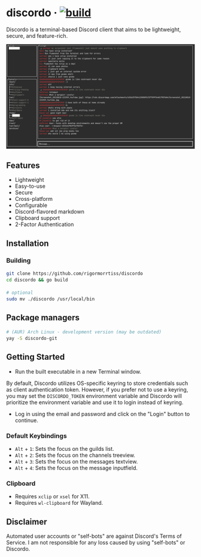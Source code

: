 # discordo &middot; [![build](https://github.com/rigormorrtiss/discordo/actions/workflows/build.yml/badge.svg)](https://github.com/rigormorrtiss/discordo/actions/workflows/build.yml)

Discordo is a terminal-based Discord client that aims to be lightweight, secure, and feature-rich.

![Preview](.github/preview.png)

## Features

- Lightweight
- Easy-to-use
- Secure
- Cross-platform
- Configurable
- Discord-flavored markdown
- Clipboard support
- 2-Factor Authentication

## Installation

### Building

```bash
git clone https://github.com/rigormorrtiss/discordo
cd discordo && go build

# optional
sudo mv ./discordo /usr/local/bin
```

## Package managers

```bash
# (AUR) Arch Linux - development version (may be outdated)
yay -S discordo-git
```

## Getting Started

- Run the built executable in a new Terminal window.

By default, Discordo utilizes OS-specific keyring to store credentials such as client authentication token. However, if you prefer not to use a keyring, you may set the `DISCORDO_TOKEN` environment variable and Discordo will prioritize the environment variable and use it to login instead of keyring. 

- Log in using the email and password and click on the "Login" button to continue.

### Default Keybindings

- `Alt` + `1`: Sets the focus on the guilds list.
- `Alt` + `2`: Sets the focus on the channels treeview.
- `Alt` + `3`: Sets the focus on the messages textview.
- `Alt` + `4`: Sets the focus on the message inputfield.

### Clipboard

- Requires `xclip` or `xsel` for X11.
- Requires `wl-clipboard` for Wayland.

## Disclaimer

Automated user accounts or "self-bots" are against Discord's Terms of Service. I am not responsible for any loss caused by using "self-bots" or Discordo.
